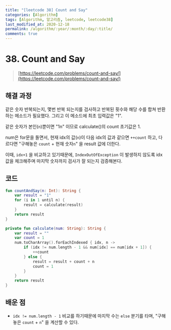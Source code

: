 ```yaml
---
title: "[leetcode 38] Count and Say"
categories: [Algorithm]
tags: [Algorithm, 알고리즘, leetcode, leetcode38]
last_modified_at: 2020-12-18
permalink: /algorithm/:year/:month/:day/:title/
comments: true
---
```


# 38. Count and Say
> [https://leetcode.com/problems/count-and-say/](https://leetcode.com/problems/count-and-say/)

## 해결 과정
같은 숫자 반복되는지, 몇번 반복 되는지를 검사하고 반복된 횟수와 해당 수를 합쳐 반환하는 메소드가 필요했다. 그리고 이 메소드에 최초 입력값은 "1".

같은 숫자가 본인(`n`)뿐이면 "1n" 이므로 calculate()의 count 초기값은 1.

num은 for문을 돌면서, 현재 idx의 값(`n`)이 다음 idx의 값과 같으면 `++count` 하고, 다르다면 "구해놓은 `count` + 현재 숫자`n`" 을 result 값에 더한다.

이때, `idx+1` 을 비교하고 있기때문에, `IndexOutOfException` 이 발생하지 않도록 idx 값을 체크해주며 마지막 숫자까지 검사가 잘 되는지 검증해본다.

## 코드
```kotlin
fun countAndSay(n: Int): String {
    var result = "1"
    for (i in 1 until n) {
        result = calculate(result)
    }
    return result
}

private fun calculate(num: String): String {
    var result = ""
    var count = 1
    num.toCharArray().forEachIndexed { idx, n ->
        if (idx != num.length - 1 && num[idx] == num[idx + 1]) {
            ++count
        } else {
            result = result + count + n
            count = 1
        }
    }
    return result
}
```

## 배운 점
* `idx != num.length - 1` 비교를 하기때문에 마지막 수는 `else` 분기를 타며, "구해놓은 `count` + `n`" 을 계산할 수 있다.

